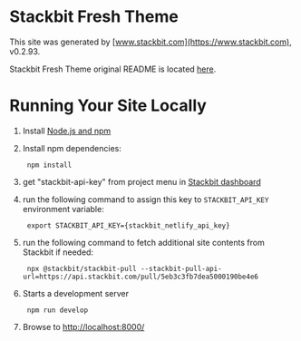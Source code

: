 # Stackbit Fresh Theme

This site was generated by [www.stackbit.com](https://www.stackbit.com), v0.2.93.

Stackbit Fresh Theme original README is located [here](./README.theme.md).

# Running Your Site Locally

1. Install [Node.js and npm](https://nodejs.org/en/)

1. Install npm dependencies:

        npm install

1. get "stackbit-api-key" from project menu in [Stackbit dashboard](https://app.stackbit.com/dashboard)

1. run the following command to assign this key to `STACKBIT_API_KEY` environment variable:

        export STACKBIT_API_KEY={stackbit_netlify_api_key}

1. run the following command to fetch additional site contents from Stackbit if needed:

        npx @stackbit/stackbit-pull --stackbit-pull-api-url=https://api.stackbit.com/pull/5eb3c3fb7dea5000190be4e6

1. Starts a development server

        npm run develop

1. Browse to [http://localhost:8000/](http://localhost:8000/)
